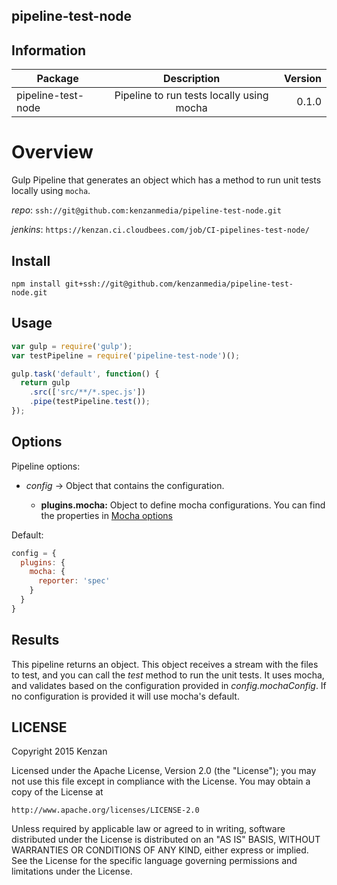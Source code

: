 ## pipeline-test-node

## Information

| Package       | Description   | Version|
| ------------- |:-------------:| -----:|
| pipeline-test-node| Pipeline to run tests locally using mocha | 0.1.0 |

# Overview

Gulp Pipeline that generates an object which has a method to run unit tests locally using `mocha`.

_repo_: `ssh://git@github.com:kenzanmedia/pipeline-test-node.git`

_jenkins_: `https://kenzan.ci.cloudbees.com/job/CI-pipelines-test-node/`

## Install
`npm install git+ssh://git@github.com/kenzanmedia/pipeline-test-node.git`

## Usage
```javascript
var gulp = require('gulp');
var testPipeline = require('pipeline-test-node')();

gulp.task('default', function() {
  return gulp
    .src(['src/**/*.spec.js'])
    .pipe(testPipeline.test());
});
```

## Options

Pipeline options:
* _config_ -> Object that contains the configuration.

    + __plugins.mocha:__ Object to define mocha configurations. You can find the properties in [Mocha options](http://mochajs.org/#usage)


Default:
```javascript
config = {
  plugins: {
    mocha: {
      reporter: 'spec'
    }
  }
}
```

## Results

  This pipeline returns an object. This object receives a stream with the files to test, and you can call the _test_ method to run the unit tests. It uses mocha, and validates based on the configuration provided in _config.mochaConfig_. If no configuration is provided it will use mocha's default.  


## LICENSE
Copyright 2015 Kenzan

Licensed under the Apache License, Version 2.0 (the "License");
you may not use this file except in compliance with the License.
You may obtain a copy of the License at

    http://www.apache.org/licenses/LICENSE-2.0

Unless required by applicable law or agreed to in writing, software
distributed under the License is distributed on an "AS IS" BASIS,
WITHOUT WARRANTIES OR CONDITIONS OF ANY KIND, either express or implied.
See the License for the specific language governing permissions and
limitations under the License.
